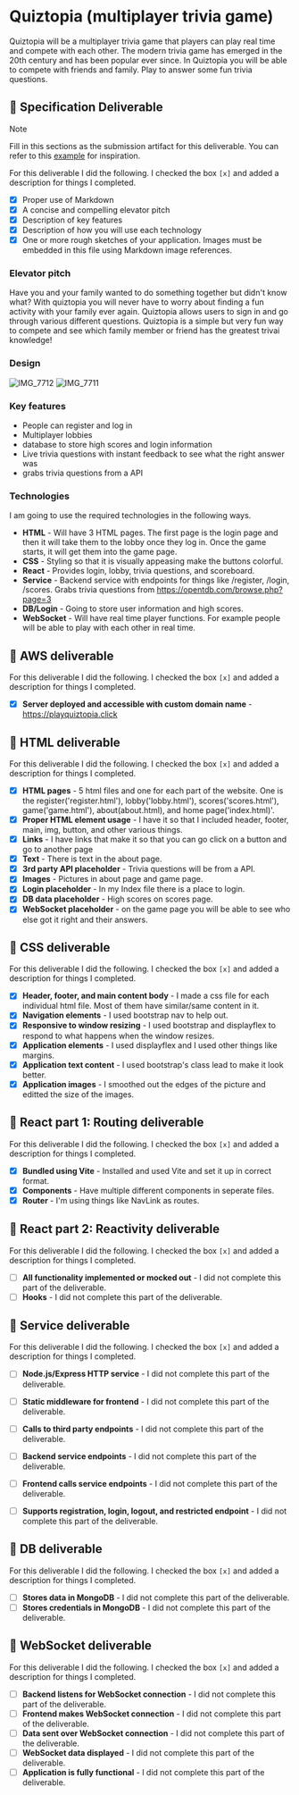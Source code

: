 # Quiztopia (multiplayer trivia game)


Quiztopia will be a multiplayer trivia game that players can play real time and compete with each other. The modern trivia game has emerged in the 20th century and has been popular ever since. In Quiztopia you will be able to compete with friends and family. Play to answer some fun trivia questions.

## 🚀 Specification Deliverable

> [!NOTE]
>  Fill in this sections as the submission artifact for this deliverable. You can refer to this [example](https://github.com/webprogramming260/startup-example/blob/main/README.md) for inspiration.

For this deliverable I did the following. I checked the box `[x]` and added a description for things I completed.

- [x] Proper use of Markdown
- [x] A concise and compelling elevator pitch
- [x] Description of key features
- [x] Description of how you will use each technology
- [x] One or more rough sketches of your application. Images must be embedded in this file using Markdown image references.

### Elevator pitch

Have you and your family wanted to do something together but didn't know what? With quiztopia you will never have to worry about finding a fun activity with your family ever again. Quiztopia allows users to sign in and go through various different questions. Quiztopia is a simple but very fun way to compete and see which family member or friend has the greatest trivai knowledge!

### Design
![IMG_7712](https://github.com/user-attachments/assets/2d86469a-5413-40d2-baae-5370ce5ba323)
![IMG_7711](https://github.com/user-attachments/assets/c81d2cf5-6cbb-4a46-a964-0a6b6fe4e861)

### Key features

- People can register and log in
- Multiplayer lobbies
- database to store high scores and login information
- Live trivia questions with instant feedback to see what the right answer was
- grabs trivia questions from a API

### Technologies

I am going to use the required technologies in the following ways.

- **HTML** - Will have 3 HTML pages. The first page is the login page and then it will take them to the lobby once they log in. Once the game starts, it will get them into the game page. 
- **CSS** - Styling so that it is visually appeasing make the buttons colorful. 
- **React** - Provides login, lobby, trivia questions, and scoreboard.
- **Service** - Backend service with endpoints for things like /register, /login, /scores. Grabs trivia questions from https://opentdb.com/browse.php?page=3
- **DB/Login** - Going to store user information and high scores. 
- **WebSocket** - Will have real time player functions. For example people will be able to play with each other in real time. 

## 🚀 AWS deliverable

For this deliverable I did the following. I checked the box `[x]` and added a description for things I completed.

- [x] **Server deployed and accessible with custom domain name** - https://playquiztopia.click

## 🚀 HTML deliverable

For this deliverable I did the following. I checked the box `[x]` and added a description for things I completed.

- [x] **HTML pages** - 5 html files and one for each part of the website. One is the register('register.html'), lobby('lobby.html'), scores('scores.html'), game('game.html'), about(about.html), and home page('index.html)'.
- [x] **Proper HTML element usage** - I have it so that I included header, footer, main, img, button, and other various things. 
- [x] **Links** - I have links that make it so that you can go click on a button and go to another page
- [X] **Text** - There is text in the about page.
- [X] **3rd party API placeholder** - Trivia questions will be from a API.
- [X] **Images** - Pictures in about page and game page. 
- [x] **Login placeholder** - In my Index file there is a place to login.
- [x] **DB data placeholder** - High scores on scores page.
- [x] **WebSocket placeholder** - on the game page you will be able to see who else got it right and their answers. 

## 🚀 CSS deliverable

For this deliverable I did the following. I checked the box `[x]` and added a description for things I completed.

- [x] **Header, footer, and main content body** - I made a css file for each individual html file. Most of them have similar/same content in it.
- [x] **Navigation elements** - I used bootstrap nav to help out.    
- [x] **Responsive to window resizing** - I used bootstrap and displayflex to respond to what happens when the window resizes.
- [x] **Application elements** - I used displayflex and I used other things like margins.
- [x] **Application text content** - I used bootstrap's class lead to make it look better. 
- [x] **Application images** - I smoothed out the edges of the picture and editted the size of the images.
## 🚀 React part 1: Routing deliverable

For this deliverable I did the following. I checked the box `[x]` and added a description for things I completed.

- [x] **Bundled using Vite** - Installed and used Vite and set it up in correct format. 
- [x] **Components** - Have multiple different components in seperate files. 
- [x] **Router** - I'm using things like NavLink as routes.

## 🚀 React part 2: Reactivity deliverable

For this deliverable I did the following. I checked the box `[x]` and added a description for things I completed.

- [ ] **All functionality implemented or mocked out** - I did not complete this part of the deliverable.
- [ ] **Hooks** - I did not complete this part of the deliverable.

## 🚀 Service deliverable

For this deliverable I did the following. I checked the box `[x]` and added a description for things I completed.

- [ ] **Node.js/Express HTTP service** - I did not complete this part of the deliverable.
- [ ] **Static middleware for frontend** - I did not complete this part of the deliverable.
- [ ] **Calls to third party endpoints** - I did not complete this part of the deliverable.
- [ ] **Backend service endpoints** - I did not complete this part of the deliverable.
- [ ] **Frontend calls service endpoints** - I did not complete this part of the deliverable.
- [ ] **Supports registration, login, logout, and restricted endpoint** - I did not complete this part of the deliverable.


## 🚀 DB deliverable

For this deliverable I did the following. I checked the box `[x]` and added a description for things I completed.

- [ ] **Stores data in MongoDB** - I did not complete this part of the deliverable.
- [ ] **Stores credentials in MongoDB** - I did not complete this part of the deliverable.

## 🚀 WebSocket deliverable

For this deliverable I did the following. I checked the box `[x]` and added a description for things I completed.

- [ ] **Backend listens for WebSocket connection** - I did not complete this part of the deliverable.
- [ ] **Frontend makes WebSocket connection** - I did not complete this part of the deliverable.
- [ ] **Data sent over WebSocket connection** - I did not complete this part of the deliverable.
- [ ] **WebSocket data displayed** - I did not complete this part of the deliverable.
- [ ] **Application is fully functional** - I did not complete this part of the deliverable.
